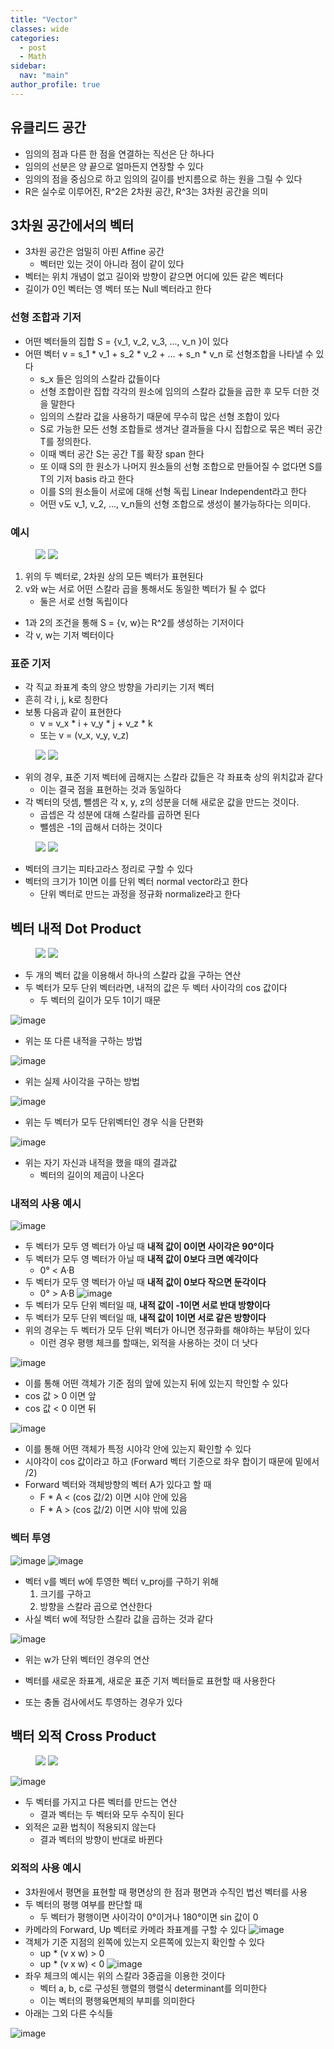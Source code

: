 ```yaml
---
title: "Vector"
classes: wide
categories: 
  - post
  - Math
sidebar:
  nav: "main"
author_profile: true
---
```


## 유클리드 공간
* 임의의 점과 다른 한 점을 연결하는 직선은 단 하나다
* 임의의 선분은 양 끝으로 얼마든지 연장할 수 있다
* 임의의 점을 중심으로 하고 임의의 길이를 반지름으로 하는 원을 그릴 수 있다
* R은 실수로 이루어진, R^2은 2차원 공간, R^3는 3차원 공간을 의미

## 3차원 공간에서의 벡터
* 3차원 공간은 엄밀히 아핀 Affine 공간
    * 벡터만 있는 것이 아니라 점이 같이 있다
* 벡터는 위치 개념이 없고 길이와 방향이 같으면 어디에 있든 같은 벡터다
* 길이가 0인 벡터는 영 벡터 또는 Null 벡터라고 한다

### 선형 조합과 기저
* 어떤 벡터들의 집합 S = {v_1, v_2, v_3, ..., v_n }이 있다
* 어떤 벡터 v = s_1 * v_1 + s_2 * v_2 + ... + s_n * v_n 로 선형조합을 나타낼 수 있다
    * s_x 들은 임의의 스칼라 값들이다
    * 선형 조합이란 집합 각각의 원소에 임의의 스칼라 값들을 곱한 후 모두 더한 것을 말한다
    * 임의의 스칼라 값을 사용하기 때문에 무수히 많은 선형 조합이 있다
    * S로 가능한 모든 선형 조합들로 생겨난 결과들을 다시 집합으로 묶은 벡터 공간 T를 정의한다.
    * 이때 벡터 공간 S는 공간 T를 확장 span 한다
    * 또 이때 S의 한 원소가 나머지 원소들의 선형 조합으로 만들어질 수 없다면 S를 T의 기저 basis 라고 한다
    * 이를 S의 원소들이 서로에 대해 선형 독립 Linear Independent라고 한다
    * 어떤 v도 v_1, v_2, ..., v_n들의 선형 조합으로 생성이 불가능하다는 의미다.

### 예시
<figure class="half">
    <a href="/assets/images/{A88BA5FB-A588-48A7-93DC-29AF763A1F6C}.png"><img src="/assets/images/{A88BA5FB-A588-48A7-93DC-29AF763A1F6C}.png"></a>
    <a href="/assets/images/{A1C36AFD-B21D-44D2-B3EC-4234E8BCB691}.png"><img src="/assets/images/{A1C36AFD-B21D-44D2-B3EC-4234E8BCB691}.png"></a>
</figure>

1. 위의 두 벡터로, 2차원 상의 모든 벡터가 표현된다
2. v와 w는 서로 어떤 스칼라 곱을 통해서도 동일한 벡터가 될 수 없다
    * 둘은 서로 선형 독립이다
* 1과 2의 조건을 통해 S = {v, w}는 R^2를 생성하는 기저이다
* 각 v, w는 기저 벡터이다

### 표준 기저
* 각 직교 좌표계 축의 양으 방향을 가리키는 기저 벡터
* 흔히 각 i, j, k로 칭한다
* 보통 다음과 같이 표현한다
    * v = v_x * i + v_y * j + v_z * k
    * 또는 v = (v_x, v_y, v_z)
<figure class="half">
    <a href="/assets/images/{E33626E6-3E6E-4D54-9C0A-F84CC7185889}.png"><img src="/assets/images/{E33626E6-3E6E-4D54-9C0A-F84CC7185889}.png"></a>
    <a href="/assets/images/{6D7F4988-058A-41B5-9632-3ED11B434A07}.png"><img src="/assets/images/{6D7F4988-058A-41B5-9632-3ED11B434A07}.png"></a>
</figure>

* 위의 경우, 표준 기저 벡터에 곱해지는 스칼라 값들은 각 좌표축 상의 위치값과 같다
    * 이는 결국 점을 표현하는 것과 동일하다
* 각 벡터의 덧셈, 뺄셈은 각 x, y, z의 성분을 더해 새로운 값을 만드는 것이다.
    * 곱셉은 각 성분에 대해 스칼라를 곱하면 된다
    * 뺄셈은 -1의 곱해서 더하는 것이다

<figure class="half">
    <a href="/assets/images/{6C7D8715-F9F1-4B2E-95B6-62F204740D01}.png"><img src="/assets/images/{6C7D8715-F9F1-4B2E-95B6-62F204740D01}.png"></a>
    <a href="/assets/images/{3D8DDC3B-6963-4F50-9AC9-C156E5E236A2}.png"><img src="/assets/images/{3D8DDC3B-6963-4F50-9AC9-C156E5E236A2}.png"></a>
</figure>

* 벡터의 크기는 피타고라스 정리로 구할 수 있다
* 벡터의 크기가 1이면 이를 단위 벡터 normal vector라고 한다
    * 단위 벡터로 만드는 과정을 정규화 normalize라고 한다

## 벡터 내적 Dot Product
<figure class="half">
    <a href="/assets/images/{E7F5DD00-F0CE-4C95-9B06-95397917923B}.png"><img src="/assets/images/{E7F5DD00-F0CE-4C95-9B06-95397917923B}.png"></a>
    <a href="/assets/images/{C92045C6-5FFB-4EE5-B0A4-707BCA5C9DA0}.png"><img src="/assets/images/{C92045C6-5FFB-4EE5-B0A4-707BCA5C9DA0}.png"></a>
</figure>

* 두 개의 벡터 값을 이용해서 하나의 스칼라 값을 구하는 연산
* 두 벡터가 모두 단위 벡터라면, 내적의 값은 두 벡터 사이각의 cos 값이다
    * 두 벡터의 길이가 모두 1이기 때문

![image](/assets/images/{369FEA29-F99F-4EEB-97FB-EC834A6FEF1D}.png)
* 위는 또 다른 내적을 구하는 방법

![image](/assets/images/{63489C6F-D70B-42DF-B498-B0346E6B35B9}.png)
* 위는 실제 사이각을 구하는 방법

![image](/assets/images/{2D52374B-6B18-4D3D-93C6-5FFDBECF64BE}.png)
* 위는 두 벡터가 모두 단위벡터인 경우 식을 단편화

![image](/assets/images/{623482ED-DA10-464A-8AF2-824847472875}.png)
* 위는 자기 자신과 내적을 했을 때의 결과값
    * 벡터의 길이의 제곱이 나온다

### 내적의 사용 예시
![image](/assets/images/{28A89FA8-F596-4245-9D28-BB274CACAAD6}.png)
* 두 벡터가 모두 영 벡터가 아닐 때 **내적 값이 0이면 사이각은 90°이다**
* 두 벡터가 모두 영 벡터가 아닐 때 **내적 값이 0보다 크면 예각이다**
    * 0° < A·B
* 두 벡터가 모두 영 벡터가 아닐 때 **내적 값이 0보다 작으면 둔각이다**
    * 0° > A·B
![image](/assets/images/{FBB8DFC5-494B-41FC-BE55-72CBE8DE9874}.png)
* 두 벡터가 모두 단위 벡터일 때, **내적 값이 -1이면 서로 반대 방향이다**
* 두 벡터가 모두 단위 벡터일 때, **내적 값이 1이면 서로 같은 방향이다**
* 위의 경우는 두 벡터가 모두 단위 벡터가 아니면 정규화를 해야하는 부담이 있다
    * 이런 경우 평행 체크를 할때는, 외적을 사용하는 것이 더 낫다

![image](/assets/images/스크린샷-2016-03-02-오전-12.07.24-278x300.png)
* 이를 통해 어떤 객체가 기준 점의 앞에 있는지 뒤에 있는지 학인할 수 있다
* cos 값 > 0 이면 앞
* cos 값 < 0 이면 뒤

![image](/assets/images/스크린샷-2016-03-02-오전-12.15.46-300x169.png)
* 이를 통해 어떤 객체가 특정 시야각 안에 있는지 확인할 수 있다
* 시야각이 cos 값이라고 하고 (Forward 벡터 기준으로 좌우 합이기 때문에 밑에서 /2)
* Forward 벡터와 객체방향의 벡터 A가 있다고 할 때
    * F * A < (cos 값/2) 이면 시야 안에 있음
    * F * A > (cos 값/2) 이면 시야 밖에 있음

### 벡터 투영
![image](/assets/images/{3F88849D-D8D1-4201-B88C-6CF6A7214EF8}.png)
![image](/assets/images/{68DA4CD1-BEFE-4597-8AB3-8FDE8235F94B}.png)
* 벡터 v를 벡터 w에 투영한 벡터 v_proj를 구하기 위해 
    1. 크기를 구하고
    2. 방향을 스칼라 곱으로 연산한다
* 사실 벡터 w에 적당한 스칼라 값을 곱하는 것과 같다

![image](/assets/images/{B5B645CC-17F3-436E-8785-4D4791AD76DF}.png)
* 위는 w가 단위 벡터인 경우의 연산

* 벡터를 새로운 좌표계, 새로운 표준 기저 벡터들로 표현할 때 사용한다
* 또는 충돌 검사에서도 투영하는 경우가 있다

## 백터 외적 Cross Product
<figure class="half">
    <a href="/assets/images/{C561B754-F917-4482-BE35-EE5D3DC95D11}.png"><img src="/assets/images/{C561B754-F917-4482-BE35-EE5D3DC95D11}.png"></a>
    <a href="/assets/images/{5D071C28-6D91-4CF5-87E0-77F8DEE785BC}.png"><img src="/assets/images/{5D071C28-6D91-4CF5-87E0-77F8DEE785BC}.png"></a>
</figure>

![image](/assets/images/{36D0E2F1-FE41-4E6F-A8FE-E9D1015947A8}.png)
* 두 벡터를 가지고 다른 벡터를 만드는 연산
    * 결과 벡터는 두 벡터와 모두 수직이 된다
* 외적은 교환 법칙이 적용되지 않는다
    * 결과 벡터의 방향이 반대로 바뀐다

### 외적의 사용 예시
* 3차원에서 평면을 표현할 때 평면상의 한 점과 평면과 수직인 법선 벡터를 사용
* 두 벡터의 평행 여부를 판단할 때
    * 두 벡터가 평행이면 사이각이 0°이거나 180°이면 sin 값이 0
* 카메라의 Forward, Up 벡터로 카메라 좌표계를 구할 수 있다
![image](/assets/images/{E63F98E3-2852-4BEA-8061-047035C12DCC}.png)
* 객체가 기준 지점의 왼쪽에 있는지 오른쪽에 있는지 확인할 수 있다
    * up * (v x w) > 0
    * up * (v x w) < 0
![image](/assets/images/{6BD7E868-0520-43D7-8A03-D9ACCC66BC93}.png)
* 좌우 체크의 예시는 위의 스칼라 3중곱을 이용한 것이다
    * 벡터 a, b, c로 구성된 행렬의 행렬식 determinant를 의미한다
    * 이는 벡터의 평행육면체의 부피를 의미한다
* 아래는 그외 다른 수식들

![image](/assets/images/{7934C744-249F-42FE-BA9D-BB130ABE0BBA}.png)
